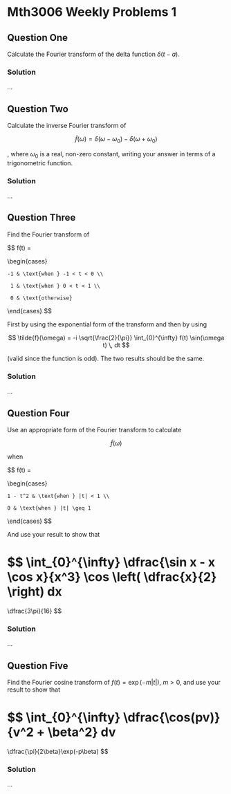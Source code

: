 # Mth3006 Weekly Problems 1

## Question One

Calculate the Fourier transform of the delta function $\delta(t - a)$.

### Solution

…

## Question Two

Calculate the inverse Fourier transform of

$$
 \tilde{f}(\omega) = \delta(\omega - \omega_0) - \delta(\omega + \omega_0) 
$$

, where $\omega_0$ is a real, non-zero constant, writing your answer in terms of a trigonometric function.

### Solution

…

## Question Three

Find the Fourier transform of

$$
f(t) =

  \begin{cases}

	-1 & \text{when } -1 < t < 0 \\

	 1 & \text{when } 0 < t < 1 \\

	 0 & \text{otherwise}

  \end{cases}
$$

First by using the exponential form of the transform and then by using

$$
\tilde{f}(\omega) = -i \sqrt{\frac{2}{\pi}} \int_{0}^{\infty} f(t) \sin(\omega t) \, dt
$$

(valid since the function is odd). The two results should be the same.

### Solution

…

## Question Four

Use an appropriate form of the Fourier transform to calculate

$$
 \tilde{f}(\omega)
$$

 when

$$
f(t) =

  \begin{cases}

	1 - t^2 & \text{when } |t| < 1 \\

	0 & \text{when } |t| \geq 1

  \end{cases}
$$

And use your result to show that

$$
\int_{0}^{\infty}
  \dfrac{\sin x - x \cos x}{x^3}
  \cos \left( \dfrac{x}{2} \right)
  dx
  =

  \dfrac{3\pi}{16}
$$

### Solution

…

## Question Five

Find the Fourier cosine transform of $f(t) = \exp(-m|t|)$, $m > 0$, and use your result to show that

$$
\int_{0}^{\infty}
  \dfrac{\cos(pv)}{v^2 + \beta^2}
  dv
  =

  \dfrac{\pi}{2\beta}\exp(-p\beta)
$$

### Solution

…
